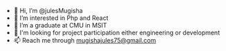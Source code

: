 - 👋 Hi, I’m @julesMugisha
- 👀 I’m interested in Php and React
- 🌱 I’m a graduate at CMU in MSIT
- 💞️ I'm looking for project participation either engineering or development
- 📫 Reach me through mugishajules75@gmail.com

<!---
julesSAWAdev/julesSAWAdev is a ✨ special ✨ repository because its `README.md` (this file) appears on your GitHub profile.
You can click the Preview link to take a look at your changes.
--->
